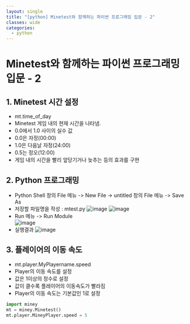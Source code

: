 ```yaml
---
layout: single
title: "[python] Minetest와 함께하는 파이썬 프로그래밍 입문 - 2"
classes: wide
categories:
  - python
---  
```


# Minetest와 함께하는 파이썬 프로그래밍 입문 - 2    

## 1. Minetest 시간 설정
  + mt.time_of_day
  + Minetest 게임 내의 현재 시간을 나타냄.
  + 0.0에서 1.0 사이의 실수 값
  + 0.0은 자정(00:00)
  + 1.0은 다음날 자정(24:00)
  + 0.5는 정오(12:00)
  + 게임 내의 시간을 빨리 앞당기거나 늦추는 등의 효과를 구현

## 2. Python 프로그래밍  
  + Python Shell 창의 File 메뉴 -> New File -> untitled 창의 File 메뉴 -> Save As
  + 저장할 파일명을 작성 : mtest.py
    ![image](https://github.com/user-attachments/assets/3b5eb6e3-cf58-4551-8ae5-b460ca2b770b)
    ![image](https://github.com/user-attachments/assets/4e39504d-c905-4364-b8d3-1d21ae48393f)
  + Run 메뉴 -> Run Module  
    ![image](https://github.com/user-attachments/assets/18074a60-71a0-4b7d-878d-13c51aa0976a)
  + 실행결과
    ![image](https://github.com/user-attachments/assets/ff1b8210-e363-4c6b-af4b-a1df4b4fc825)

## 3. 플레이어의 이동 속도  
  + mt.player.MyPlayername.speed
  + Player의 이동 속도를 설정
  + 값은 1이상의 정수로 설정
  + 값이 클수록 플레이어의 이동속도가 빨라짐
  + Player의 이동 속도는 기본값인 1로 설정

  ```Python
import miney
mt = miney.Minetest()
mt.player.MineyPlayer.speed = 5
```



